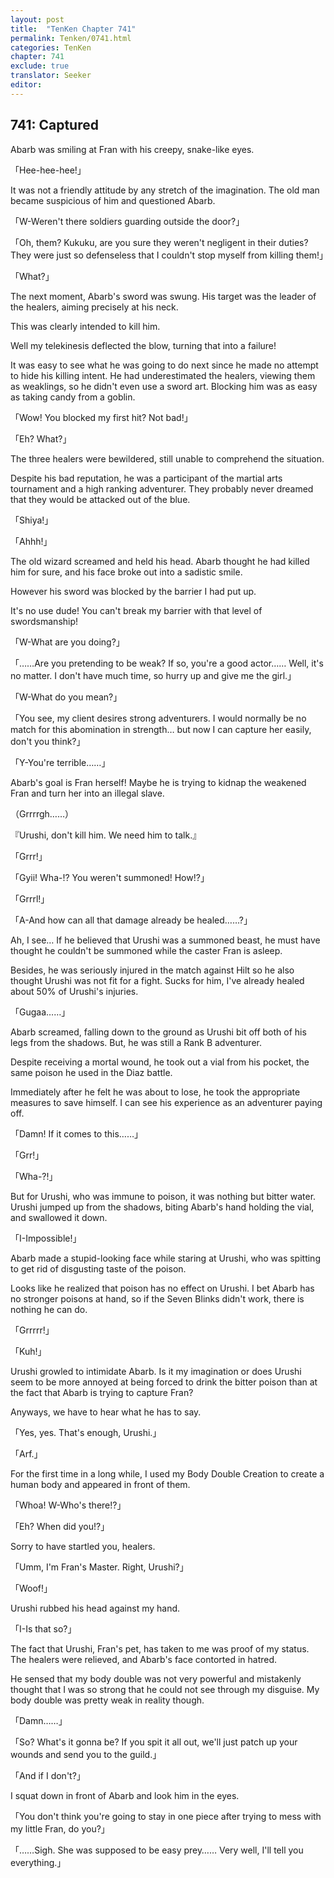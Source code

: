 ```yaml
---
layout: post
title:  "TenKen Chapter 741"
permalink: Tenken/0741.html
categories: TenKen
chapter: 741
exclude: true
translator: Seeker
editor: 
---
```

<h2 id="ch741">741: Captured</h2>

Abarb was smiling at Fran with his creepy, snake-like eyes.

「Hee-hee-hee!」

It was not a friendly attitude by any stretch of the imagination. The old man became suspicious of him and questioned Abarb.

「W-Weren't there soldiers guarding outside the door?」

「Oh, them? Kukuku, are you sure they weren't negligent in their duties? They were just so defenseless that I couldn't stop myself from killing them!」

「What?」

The next moment, Abarb's sword was swung. His target was the leader of the healers, aiming precisely at his neck.

This was clearly intended to kill him.

Well my telekinesis deflected the blow, turning that into a failure!

It was easy to see what he was going to do next since he made no attempt to hide his killing intent. He had underestimated the healers, viewing them as weaklings, so he didn't even use a sword art. Blocking him was as easy as taking candy from a goblin.

「Wow! You blocked my first hit? Not bad!」

「Eh? What?」

The three healers were bewildered, still unable to comprehend the situation.

Despite his bad reputation, he was a participant of the martial arts tournament and a high ranking adventurer. They probably never dreamed that they would be attacked out of the blue.

「Shiya!」

「Ahhh!」

The old wizard screamed and held his head. Abarb thought he had killed him for sure, and his face broke out into a sadistic smile.

However his sword was blocked by the barrier I had put up.

It's no use dude! You can't break my barrier with that level of swordsmanship!

「W-What are you doing?」

「……Are you pretending to be weak? If so, you're a good actor…… Well, it's no matter. I don't have much time, so hurry up and give me the girl.」

「W-What do you mean?」

「You see, my client desires strong adventurers. I would normally be no match for this abomination in strength… but now I can capture her easily, don't you think?」

「Y-You're terrible……」

Abarb's goal is Fran herself! Maybe he is trying to kidnap the weakened Fran and turn her into an illegal slave.

（Grrrrgh……）

『Urushi, don't kill him. We need him to talk.』

「Grrr!」

「Gyii! Wha-!? You weren't summoned! How!?」

「Grrrl!」

「A-And how can all that damage already be healed……?」

Ah, I see… If he believed that Urushi was a summoned beast, he must have thought he couldn't be summoned while the caster Fran is asleep.

Besides, he was seriously injured in the match against Hilt so he also thought Urushi was not fit for a fight. Sucks for him, I've already healed about 50% of Urushi's injuries.

「Gugaa……」

Abarb screamed, falling down to the ground as Urushi bit off both of his legs from the shadows. But, he was still a Rank B adventurer.

Despite receiving a mortal wound, he took out a vial from his pocket, the same poison he used in the Diaz battle.

Immediately after he felt he was about to lose, he took the appropriate measures to save himself. I can see his experience as an adventurer paying off.

「Damn! If it comes to this……」

「Grr!」

「Wha-?!」

But for Urushi, who was immune to poison, it was nothing but bitter water. Urushi jumped up from the shadows, biting Abarb's hand holding the vial, and swallowed it down.

「I-Impossible!」

Abarb made a stupid-looking face while staring at Urushi, who was spitting to get rid of disgusting taste of the poison.

Looks like he realized that poison has no effect on Urushi. I bet Abarb has no stronger poisons at hand, so if the Seven Blinks didn't work, there is nothing he can do.

「Grrrrr!」

「Kuh!」

Urushi growled to intimidate Abarb. Is it my imagination or does Urushi seem to be more annoyed at being forced to drink the bitter poison than at the fact that Abarb is trying to capture Fran?

Anyways, we have to hear what he has to say.

「Yes, yes. That's enough, Urushi.」

「Arf.」

For the first time in a long while, I used my Body Double Creation to create a human body and appeared in front of them.

「Whoa! W-Who's there!?」

「Eh? When did you!?」

Sorry to have startled you, healers.

「Umm, I'm Fran's Master. Right, Urushi?」

「Woof!」

Urushi rubbed his head against my hand.

「I-Is that so?」

The fact that Urushi, Fran's pet, has taken to me was proof of my status. The healers were relieved, and Abarb's face contorted in hatred.

He sensed that my body double was not very powerful and mistakenly thought that I was so strong that he could not see through my disguise. My body double was pretty weak in reality though.

「Damn……」

「So? What's it gonna be? If you spit it all out, we'll just patch up your wounds and send you to the guild.」

「And if I don't?」

I squat down in front of Abarb and look him in the eyes.

「You don't think you're going to stay in one piece after trying to mess with my little Fran, do you?」

「……Sigh. She was supposed to be easy prey…… Very well, I'll tell you everything.」




